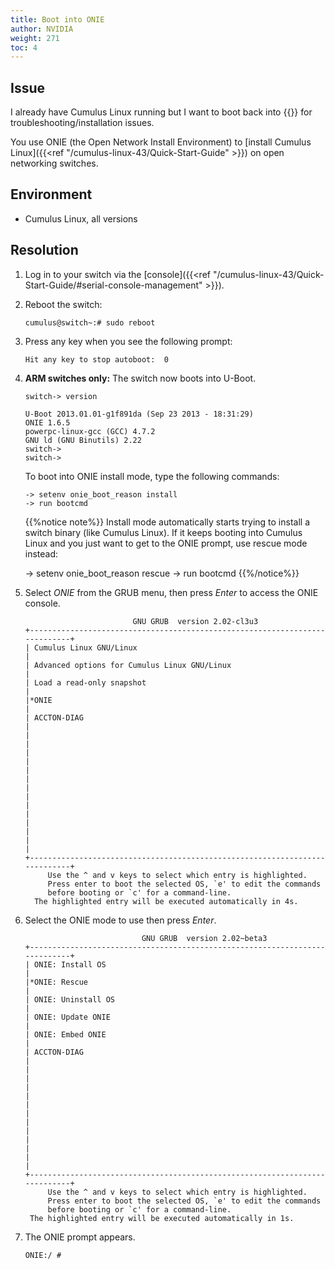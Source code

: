 ```yaml
---
title: Boot into ONIE
author: NVIDIA
weight: 271
toc: 4
---
```


## Issue
<!-- vale off -->
I already have Cumulus Linux running but I want to boot back into {{<exlink url="https://opencomputeproject.github.io/onie/" text="ONIE">}} for troubleshooting/installation issues.
<!-- vale on -->
You use ONIE (the Open Network Install Environment) to [install Cumulus Linux]({{<ref "/cumulus-linux-43/Quick-Start-Guide" >}}) on open networking switches.

## Environment

- Cumulus Linux, all versions

## Resolution

1. Log in to your switch via the [console]({{<ref "/cumulus-linux-43/Quick-Start-Guide/#serial-console-management" >}}).

1. Reboot the switch:

       cumulus@switch~:# sudo reboot

1. Press any key when you see the following prompt:

       Hit any key to stop autoboot:  0

1. **ARM switches only:** The switch now boots into U-Boot.  

       switch-> version
        
       U-Boot 2013.01.01-g1f891da (Sep 23 2013 - 18:31:29)
       ONIE 1.6.5
       powerpc-linux-gcc (GCC) 4.7.2
       GNU ld (GNU Binutils) 2.22
       switch->
       switch->

   To boot into ONIE install mode, type the following commands:

       -> setenv onie_boot_reason install
       -> run bootcmd

   {{%notice note%}}
Install mode automatically starts trying to install a switch binary (like Cumulus Linux). If it keeps booting into Cumulus Linux and you just want to get to the ONIE prompt, use rescue mode instead:

    -> setenv onie_boot_reason rescue
    -> run bootcmd
{{%/notice%}}

1. Select _ONIE_ from the GRUB menu, then press _Enter_ to access the ONIE console.

                               GNU GRUB  version 2.02-cl3u3
       +----------------------------------------------------------------------------+
       | Cumulus Linux GNU/Linux                                                    | 
       | Advanced options for Cumulus Linux GNU/Linux                               |
       | Load a read-only snapshot                                                  |
       |*ONIE                                                                       |
       | ACCTON-DIAG                                                                |
       |                                                                            |
       |                                                                            |
       |                                                                            |
       |                                                                            |
       |                                                                            |
       |                                                                            |
       |                                                                            | 
       +----------------------------------------------------------------------------+
            Use the ^ and v keys to select which entry is highlighted.          
            Press enter to boot the selected OS, `e' to edit the commands       
            before booting or `c' for a command-line.                           
         The highlighted entry will be executed automatically in 4s.   

1. Select the ONIE mode to use then press _Enter_.

                                 GNU GRUB  version 2.02~beta3
       +----------------------------------------------------------------------------+
       | ONIE: Install OS                                                           |
       |*ONIE: Rescue                                                               |
       | ONIE: Uninstall OS                                                         |
       | ONIE: Update ONIE                                                          |
       | ONIE: Embed ONIE                                                           |
       | ACCTON-DIAG                                                                |
       |                                                                            |
       |                                                                            |
       |                                                                            |
       |                                                                            |
       |                                                                            |
       |                                                                            |
       +----------------------------------------------------------------------------+
            Use the ^ and v keys to select which entry is highlighted.          
            Press enter to boot the selected OS, `e' to edit the commands       
            before booting or `c' for a command-line.                           
        The highlighted entry will be executed automatically in 1s.                 

1. The ONIE prompt appears.

       ONIE:/ #

